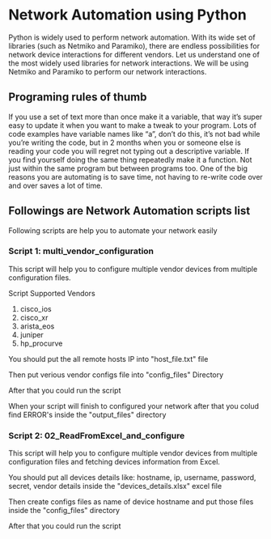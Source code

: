 # Network Automation using Python

Python is widely used to perform network automation. With its wide set of libraries (such as Netmiko and Paramiko), there are endless possibilities for network device interactions for different vendors. Let us understand one of the most widely used libraries for network interactions. We will be using Netmiko and Paramiko to perform our network interactions.

## Programing rules of thumb

If you use a set of text more than once make it a variable, that way it’s super easy to update it when you want to make a tweak to your program.
Lots of code examples have variable names like “a”, don’t do this, it’s not bad while you’re writing the code, but in 2 months when you or someone else is reading your code you will regret not typing out a descriptive variable.
If you find yourself doing the same thing repeatedly make it a function. Not just within the same program but between programs too. One of the big reasons you are automating is to save time, not having to re-write code over and over saves a lot of time.

## Followings are Network Automation scripts list

Following scripts are help you to automate your network easily

### Script 1: multi_vendor_configuration

This script will help you to configure multiple vendor devices from multiple configuration files.

Script Supported Vendors
  1. cisco_ios
  2. cisco_xr
  3. arista_eos
  4. juniper
  5. hp_procurve

You should put the all remote hosts IP into "host_file.txt" file

Then put verious vendor configs file into "config_files" Directory

After that you could run the script

When your script will finish to configured your network after that you colud find ERROR's inside the "output_files" directory

### Script 2: 02_ReadFromExcel_and_configure

This script will help you to configure multiple vendor devices from multiple configuration files and fetching devices information from Excel.

You should put all devices details like: hostname, ip, username, password, secret, vendor details inside the "devices_details.xlsx" excel file

Then create configs files as name of device hostname and put those files inside the "config_files" directory

After that you could run the script







